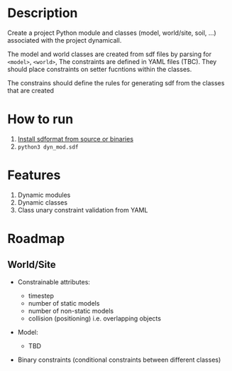 # Description

Create a project Python module and classes (model, world/site, soil, ...) associated with the project dynamicall.

The model and world classes are created from sdf files by parsing for `<model>`, `<world>`,
The constraints are defined in YAML files (TBC). They should place constraints on setter fucntions within the classes.

The constrains should define the rules for generating sdf from the classes that are created

# How to run

1. [Install sdformat from source or binaries](http://sdformat.org/tutorials?tut=install)
2. `python3 dyn_mod.sdf`

# Features

1. Dynamic modules
1. Dynamic classes
1. Class unary constraint validation from YAML

# Roadmap

## World/Site

- Constrainable attributes:
    - timestep
    - number of static models
    - number of non-static models
    - collision (positioning) i.e. overlapping objects

- Model:
    - TBD

- Binary constraints (conditional constraints between different classes)
